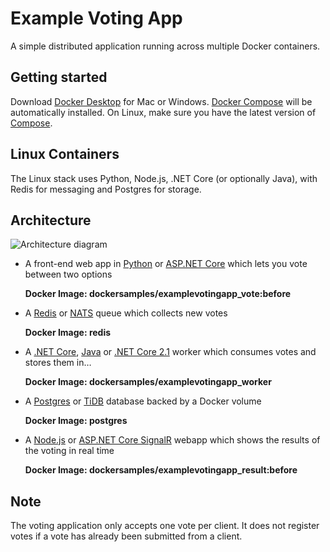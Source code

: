 Example Voting App
=========

A simple distributed application running across multiple Docker containers.

Getting started
---------------

Download [Docker Desktop](https://www.docker.com/products/docker-desktop) for Mac or Windows. [Docker Compose](https://docs.docker.com/compose) will be automatically installed. On Linux, make sure you have the latest version of [Compose](https://docs.docker.com/compose/install/). 


## Linux Containers

The Linux stack uses Python, Node.js, .NET Core (or optionally Java), with Redis for messaging and Postgres for storage.


Architecture
-----

![Architecture diagram](architecture.png)

* A front-end web app in [Python](/vote) or [ASP.NET Core](/vote/dotnet) which lets you vote between two options

  **Docker Image: dockersamples/examplevotingapp_vote:before**
* A [Redis](https://hub.docker.com/_/redis/) or [NATS](https://hub.docker.com/_/nats/) queue which collects new votes

  **Docker Image: redis**
* A [.NET Core](/worker/src/Worker), [Java](/worker/src/main) or [.NET Core 2.1](/worker/dotnet) worker which consumes votes and stores them in…

  **Docker Image: dockersamples/examplevotingapp_worker**
* A [Postgres](https://hub.docker.com/_/postgres/) or [TiDB](https://hub.docker.com/r/dockersamples/tidb/tags/) database backed by a Docker volume

  **Docker Image: postgres**
* A [Node.js](/result) or [ASP.NET Core SignalR](/result/dotnet) webapp which shows the results of the voting in real time

  **Docker Image: dockersamples/examplevotingapp_result:before**

Note
----

The voting application only accepts one vote per client. It does not register votes if a vote has already been submitted from a client.
